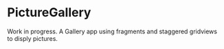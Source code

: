 PictureGallery
=========

Work in progress. A Gallery app using fragments and staggered gridviews to disply pictures.
